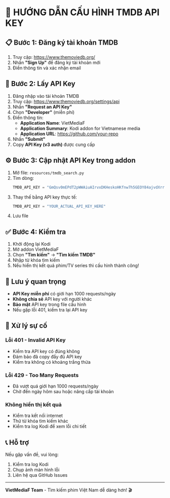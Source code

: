 # 🔑 HƯỚNG DẪN CẤU HÌNH TMDB API KEY

## 📋 Bước 1: Đăng ký tài khoản TMDB

1. Truy cập: https://www.themoviedb.org/
2. Nhấn **"Sign Up"** để đăng ký tài khoản mới
3. Điền thông tin và xác nhận email

## 🔑 Bước 2: Lấy API Key

1. Đăng nhập vào tài khoản TMDB
2. Truy cập: https://www.themoviedb.org/settings/api
3. Nhấn **"Request an API Key"**
4. Chọn **"Developer"** (miễn phí)
5. Điền thông tin:
   - **Application Name**: VietMediaF
   - **Application Summary**: Kodi addon for Vietnamese media
   - **Application URL**: https://github.com/your-repo
6. Nhấn **"Submit"**
7. Copy **API Key (v3 auth)** được cung cấp

## ⚙️ Bước 3: Cập nhật API Key trong addon

1. Mở file: `resources/tmdb_search.py`
2. Tìm dòng:
   ```python
   TMDB_API_KEY = "GmQsv0mEPdT2pWWAiuAIrvxDKHeskoHKfnw7h5GEOY84ajvdXrrkyzcqfmbxPrrg"
   ```
3. Thay thế bằng API key thực tế:
   ```python
   TMDB_API_KEY = "YOUR_ACTUAL_API_KEY_HERE"
   ```
4. Lưu file

## ✅ Bước 4: Kiểm tra

1. Khởi động lại Kodi
2. Mở addon VietMediaF
3. Chọn **"Tìm kiếm"** → **"Tìm kiếm TMDB"**
4. Nhập từ khóa tìm kiếm
5. Nếu hiển thị kết quả phim/TV series thì cấu hình thành công!

## 🚨 Lưu ý quan trọng

- **API Key miễn phí** có giới hạn 1000 requests/ngày
- **Không chia sẻ** API key với người khác
- **Bảo mật** API key trong file cấu hình
- Nếu gặp lỗi 401, kiểm tra lại API key

## 🔧 Xử lý sự cố

### Lỗi 401 - Invalid API Key
- Kiểm tra API key có đúng không
- Đảm bảo đã copy đầy đủ API key
- Kiểm tra không có khoảng trắng thừa

### Lỗi 429 - Too Many Requests
- Đã vượt quá giới hạn 1000 requests/ngày
- Chờ đến ngày hôm sau hoặc nâng cấp tài khoản

### Không hiển thị kết quả
- Kiểm tra kết nối internet
- Thử từ khóa tìm kiếm khác
- Kiểm tra log Kodi để xem lỗi chi tiết

## 📞 Hỗ trợ

Nếu gặp vấn đề, vui lòng:
1. Kiểm tra log Kodi
2. Chụp ảnh màn hình lỗi
3. Liên hệ qua GitHub Issues

---
**VietMediaF Team** - Tìm kiếm phim Việt Nam dễ dàng hơn! 🎬
